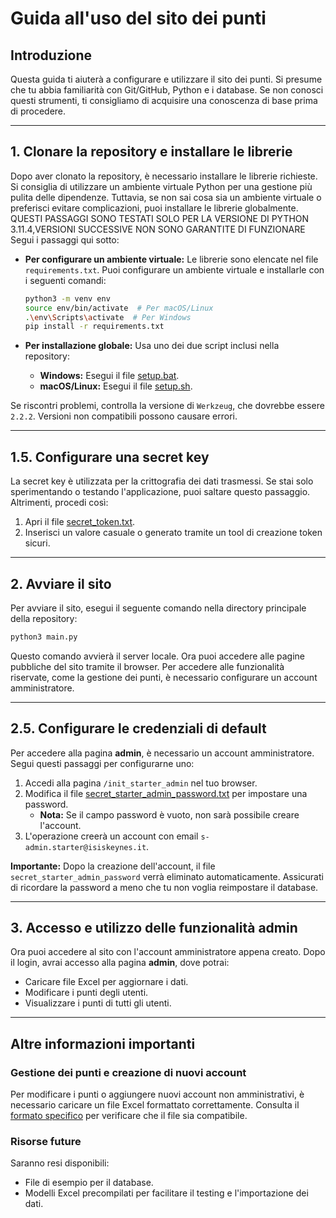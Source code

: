 # Guida all'uso del sito dei punti

## Introduzione
Questa guida ti aiuterà a configurare e utilizzare il sito dei punti. Si presume che tu abbia familiarità con Git/GitHub, Python e i database. Se non conosci questi strumenti, ti consigliamo di acquisire una conoscenza di base prima di procedere.

---

## 1. Clonare la repository e installare le librerie

Dopo aver clonato la repository, è necessario installare le librerie richieste. Si consiglia di utilizzare un ambiente virtuale Python per una gestione più pulita delle dipendenze. Tuttavia, se non sai cosa sia un ambiente virtuale o preferisci evitare complicazioni, puoi installare le librerie globalmente.
QUESTI PASSAGGI SONO TESTATI SOLO PER LA VERSIONE DI PYTHON 3.11.4,VERSIONI SUCCESSIVE NON SONO GARANTITE DI FUNZIONARE
Segui i passaggi qui sotto:

- **Per configurare un ambiente virtuale:** Le librerie sono elencate nel file `requirements.txt`. Puoi configurare un ambiente virtuale e installarle con i seguenti comandi:
  ```bash
  python3 -m venv env
  source env/bin/activate  # Per macOS/Linux
  .\env\Scripts\activate  # Per Windows
  pip install -r requirements.txt
  ```

- **Per installazione globale:** Usa uno dei due script inclusi nella repository:
  - **Windows:** Esegui il file [setup.bat](../../setup.bat).
  - **macOS/Linux:** Esegui il file [setup.sh](../../setup.sh).

Se riscontri problemi, controlla la versione di `Werkzeug`, che dovrebbe essere `2.2.2`. Versioni non compatibili possono causare errori.

---

## 1.5. Configurare una secret key

La secret key è utilizzata per la crittografia dei dati trasmessi. Se stai solo sperimentando o testando l'applicazione, puoi saltare questo passaggio. Altrimenti, procedi così:

1. Apri il file [secret_token.txt](../../secrets/secret_token.txt).
2. Inserisci un valore casuale o generato tramite un tool di creazione token sicuri.

---

## 2. Avviare il sito

Per avviare il sito, esegui il seguente comando nella directory principale della repository:
```bash
python3 main.py
```

Questo comando avvierà il server locale. Ora puoi accedere alle pagine pubbliche del sito tramite il browser. Per accedere alle funzionalità riservate, come la gestione dei punti, è necessario configurare un account amministratore.

---

## 2.5. Configurare le credenziali di default

Per accedere alla pagina **admin**, è necessario un account amministratore. Segui questi passaggi per configurarne uno:

1. Accedi alla pagina `/init_starter_admin` nel tuo browser.
2. Modifica il file [secret_starter_admin_password.txt](../../secrets/secret_starter_admin_password.txt) per impostare una password.
   - **Nota:** Se il campo password è vuoto, non sarà possibile creare l'account.
3. L'operazione creerà un account con email `s-admin.starter@isiskeynes.it`.

**Importante:** Dopo la creazione dell'account, il file `secret_starter_admin_password` verrà eliminato automaticamente. Assicurati di ricordare la password a meno che tu non voglia reimpostare il database.

---

## 3. Accesso e utilizzo delle funzionalità admin

Ora puoi accedere al sito con l'account amministratore appena creato. Dopo il login, avrai accesso alla pagina **admin**, dove potrai:

- Caricare file Excel per aggiornare i dati.
- Modificare i punti degli utenti.
- Visualizzare i punti di tutti gli utenti.

---

## Altre informazioni importanti

### Gestione dei punti e creazione di nuovi account

Per modificare i punti o aggiungere nuovi account non amministrativi, è necessario caricare un file Excel formattato correttamente. Consulta il [formato specifico](./formato_excel.md) per verificare che il file sia compatibile.

### Risorse future

Saranno resi disponibili:
- File di esempio per il database.
- Modelli Excel precompilati per facilitare il testing e l'importazione dei dati.


